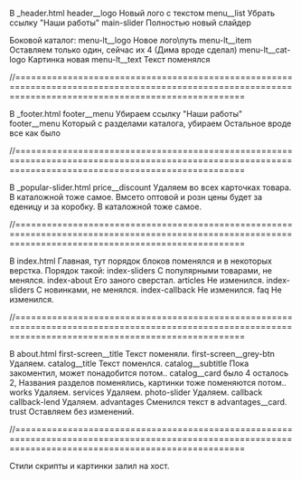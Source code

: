 В _header.html
header__logo Новый лого с текстом
menu__list Убрать ссылку "Наши работы"
main-slider Полностью новый слайдер

Боковой каталог:
menu-lt__logo Новое лого\путь
menu-lt__item Оставляем только один, сейчас их 4 (Дима вроде сделал)
menu-lt__cat-logo Картинка новая
menu-lt__text Текст поменялся

//========================================================================================================================================================

В _footer.html
footer__menu Убираем ссылку "Наши работы"
footer__menu Который с разделами каталога, убираем
Остальное вроде все как было

//========================================================================================================================================================

В _popular-slider.html
price__discount Удаляем во всех карточках товара. В каталожной тоже самое.
Вмсето оптовой и розн цены будет за еденицу и за коробку. В каталожной тоже самое.

//========================================================================================================================================================

В index.html Главная, тут порядок блоков поменялся и в некоторых верстка.
Порядок такой:
index-sliders С популярными товарами, не менялся.
index-about Его заного сверстал.
articles Не изменился.
index-sliders С новинками, не менялся.
index-callback Не изменился.
faq Не изменился.

//========================================================================================================================================================

В about.html
first-screen__title Текст поменяли.
first-screen__grey-btn Удаляем.
catalog__title Текст поменлся.
catalog__subtitle Пока закоментил, может понадобится потом..
catalog__card было 4 осталось 2, Названия разделов поменялись, картинки тоже поменяются потом..
works Удаляем.
services Удаляем.
photo-slider Удаляем.
callback callback-lend Удаляем.
advantages Сменился текст в advantages__card.
trust Оставляем без изменений.

//========================================================================================================================================================

Стили скрипты и картинки залил на хост.

